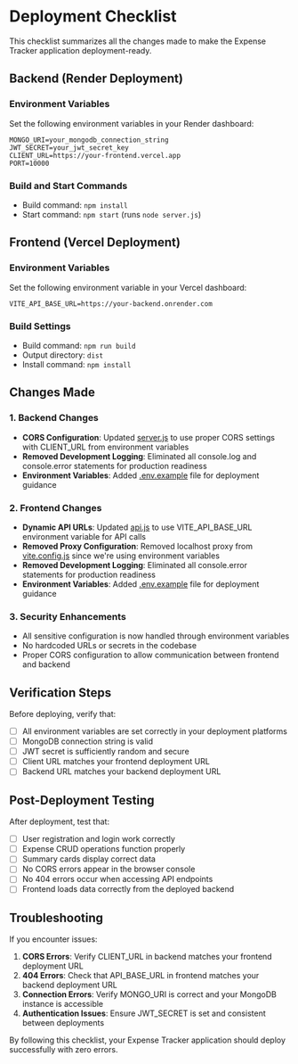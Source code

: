 # Deployment Checklist

This checklist summarizes all the changes made to make the Expense Tracker application deployment-ready.

## Backend (Render Deployment)

### Environment Variables
Set the following environment variables in your Render dashboard:

```
MONGO_URI=your_mongodb_connection_string
JWT_SECRET=your_jwt_secret_key
CLIENT_URL=https://your-frontend.vercel.app
PORT=10000
```

### Build and Start Commands
- Build command: `npm install`
- Start command: `npm start` (runs `node server.js`)

## Frontend (Vercel Deployment)

### Environment Variables
Set the following environment variable in your Vercel dashboard:

```
VITE_API_BASE_URL=https://your-backend.onrender.com
```

### Build Settings
- Build command: `npm run build`
- Output directory: `dist`
- Install command: `npm install`

## Changes Made

### 1. Backend Changes
- **CORS Configuration**: Updated [server.js](backend/server.js) to use proper CORS settings with CLIENT_URL from environment variables
- **Removed Development Logging**: Eliminated all console.log and console.error statements for production readiness
- **Environment Variables**: Added [.env.example](backend/.env.example) file for deployment guidance

### 2. Frontend Changes
- **Dynamic API URLs**: Updated [api.js](frontend/src/services/api.js) to use VITE_API_BASE_URL environment variable for API calls
- **Removed Proxy Configuration**: Removed localhost proxy from [vite.config.js](frontend/vite.config.js) since we're using environment variables
- **Removed Development Logging**: Eliminated all console.error statements for production readiness
- **Environment Variables**: Added [.env.example](frontend/.env.example) file for deployment guidance

### 3. Security Enhancements
- All sensitive configuration is now handled through environment variables
- No hardcoded URLs or secrets in the codebase
- Proper CORS configuration to allow communication between frontend and backend

## Verification Steps

Before deploying, verify that:

- [ ] All environment variables are set correctly in your deployment platforms
- [ ] MongoDB connection string is valid
- [ ] JWT secret is sufficiently random and secure
- [ ] Client URL matches your frontend deployment URL
- [ ] Backend URL matches your backend deployment URL

## Post-Deployment Testing

After deployment, test that:

- [ ] User registration and login work correctly
- [ ] Expense CRUD operations function properly
- [ ] Summary cards display correct data
- [ ] No CORS errors appear in the browser console
- [ ] No 404 errors occur when accessing API endpoints
- [ ] Frontend loads data correctly from the deployed backend

## Troubleshooting

If you encounter issues:

1. **CORS Errors**: Verify CLIENT_URL in backend matches your frontend deployment URL
2. **404 Errors**: Check that API_BASE_URL in frontend matches your backend deployment URL
3. **Connection Errors**: Verify MONGO_URI is correct and your MongoDB instance is accessible
4. **Authentication Issues**: Ensure JWT_SECRET is set and consistent between deployments

By following this checklist, your Expense Tracker application should deploy successfully with zero errors.